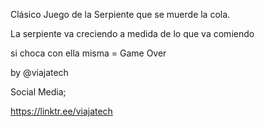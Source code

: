 Clásico Juego de la Serpiente que se muerde la cola.

La serpiente va creciendo a medida de lo que va comiendo

si choca con ella misma = Game Over

by @viajatech 

Social Media; 

https://linktr.ee/viajatech
